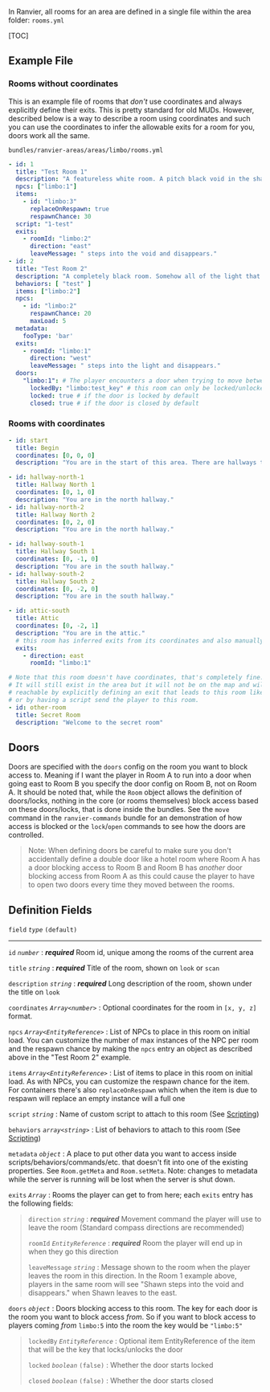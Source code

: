 In Ranvier, all rooms for an area are defined in a single file within the area folder: `rooms.yml`

[TOC]

## Example File

### Rooms without coordinates

This is an example file of rooms that _don't_ use coordinates and always explicitly define their exits. This is pretty
standard for old MUDs. However, described below is a way to describe a room using coordinates and such you can use
the coordinates to infer the allowable exits for a room for you, doors work all the same.

`bundles/ranvier-areas/areas/limbo/rooms.yml`
``` yaml
- id: 1
  title: "Test Room 1"
  description: "A featureless white room. A pitch black void in the shape of archway can be seen on the east side of the room."
  npcs: ["limbo:1"]
  items:
    - id: "limbo:3"
      replaceOnRespawn: true
      respawnChance: 30
  script: "1-test"
  exits:
    - roomId: "limbo:2"
      direction: "east"
      leaveMessage: " steps into the void and disappears."
- id: 2
  title: "Test Room 2"
  description: "A completely black room. Somehow all of the light that should be coming from the room to the west does not pass through the archway. A single lightbulb hangs from the ceiling illuminating a small area."
  behaviors: [ "test" ]
  items: ["limbo:2"]
  npcs:
    - id: "limbo:2"
      respawnChance: 20
      maxLoad: 5
  metadata:
    fooType: 'bar'
  exits:
    - roomId: "limbo:1"
      direction: "west"
      leaveMessage: " steps into the light and disappears."
  doors:
    "limbo:1": # The player encounters a door when trying to move between "limbo:1" and this room
      lockedBy: "limbo:test_key" # this room can only be locked/unlocked with this item
      locked: true # if the door is locked by default
      closed: true # if the door is closed by default
```

### Rooms with coordinates

```yaml
- id: start
  title: Begin
  coordinates: [0, 0, 0]
  description: "You are in the start of this area. There are hallways to the north and south."

- id: hallway-north-1
  title: Hallway North 1
  coordinates: [0, 1, 0]
  description: "You are in the north hallway."
- id: hallway-north-2
  title: Hallway North 2
  coordinates: [0, 2, 0]
  description: "You are in the north hallway."

- id: hallway-south-1
  title: Hallway South 1
  coordinates: [0, -1, 0]
  description: "You are in the south hallway."
- id: hallway-south-2
  title: Hallway South 2
  coordinates: [0, -2, 0]
  description: "You are in the south hallway."

- id: attic-south
  title: Attic
  coordinates: [0, -2, 1]
  description: "You are in the attic."
  # this room has inferred exits from its coordinates and also manually specifies an exit to leave the area
  exits:
    - direction: east
      roomId: "limbo:1"

# Note that this room doesn't have coordinates, that's completely fine.
# It will still exist in the area but it will not be on the map and will only be
# reachable by explicitly defining an exit that leads to this room like above
# or by having a script send the player to this room.
- id: other-room
  title: Secret Room
  description: "Welcome to the secret room"
```

## Doors

Doors are specified with the `doors` config on the room you want to block access to. Meaning if I want the player in
Room A to run into a door when going east to Room B you specify the door config on Room B, not on Room A.  It should be
noted that, while the `Room` object allows the definition of doors/locks, nothing in the core (or rooms themselves)
block access based on these doors/locks, that is done inside the bundles. See the `move` command in the
`ranvier-commands` bundle for an demonstration of how access is blocked or the `lock`/`open` commands to see how the
doors are controlled.

> Note: When defining doors be careful to make sure you don't accidentally define a double door like a hotel room where
> Room A has a door blocking access to Room B and Room B has _another_ door blocking access from Room A as this could
> cause the player to have to open two doors every time they moved between the rooms.

## Definition Fields

`field` _`type`_ `(default)`

----

`id` _`number`_
:    ***required*** Room id, unique among the rooms of the current area

`title` _`string`_
:    ***required*** Title of the room, shown on `look` or `scan`

`description` _`string`_
:    ***required*** Long description of the room, shown under the title on `look`

`coordinates` _`Array<number>`_
:    Optional coordinates for the room in `[x, y, z]` format.

`npcs` _`Array<EntityReference>`_
:    List of NPCs to place in this room on initial load. You can customize the number of max instances of the NPC per room and the respawn chance by making the `npcs` entry an object as described above in the "Test Room 2" example.

`items` _`Array<EntityReference>`_
:    List of items to place in this room on initial load. As with NPCs, you can customize the respawn chance for the
item. For containers there's also `replaceOnRespawn` which when the item is due to respawn will replace an empty
instance will a full one

`script` _`string`_
:    Name of custom script to attach to this room (See [Scripting](scripting.md))

`behaviors` _`array<string>`_
:    List of behaviors to attach to this room (See [Scripting](scripting.md))

`metadata` _`object`_
:    A place to put other data you want to access inside scripts/behaviors/commands/etc. that doesn't fit into one of
the existing properties. See `Room.getMeta` and `Room.setMeta`. Note: changes to metadata while the server is running
will be lost when the server is shut down.

`exits` _`Array`_
:    Rooms the player can get to from here; each `exits` entry has the following fields:

> `direction` _`string`_
> :    ***required*** Movement command the player will use to leave the room (Standard compass directions are recommended)
>
> `roomId` _`EntityReference`_
> :    ***required*** Room the player will end up in when they go this direction
>
> `leaveMessage` _`string`_
> :    Message shown to the room when the player leaves the room in this direction. In the Room 1 example above, players
> in the same room will see "Shawn steps into the void and disappears." when Shawn leaves to the east.

`doors` _`object`_
:    Doors blocking access to this room. The key for each door is the room you want to block access _from_. So if you
want to block access to players coming _from_ `limbo:5` into the room the key would be `"limbo:5"`

> `lockedBy` _`EntityReference`_
> :    Optional item EntityReference of the item that will be the key that locks/unlocks the door
>
> `locked` _`boolean`_ `(false)`
> :    Whether the door starts locked
>
> `closed` _`boolean`_ `(false)`
> :    Whether the door starts closed
